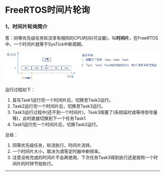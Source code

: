 # FreeRTOS时间片轮询



### 1、时间片轮询简介

答：同等优先级任务轮流享有相同的CPU时间(可设置)，叫**时间片**，在FreeRTOS中，一个时间片就等于SysTick中断周期。

![](笔记图片/时间片调度.png)

运行过程如下：

1. 首先Task1运行完一个时间片后，切换至Task2运行。
2. Task2运行完一个时间片后，切换至Task3运行。
3. Task3运行过程中(还不到一个时间片)，Task3阻塞了(系统延时或等待信号量等)，此时直接切换到下一个任务Task1.
4. Task1运行完一个时间片后，切换Task2运行。

总结：

1. 同等优先级任务，轮流执行，时间片流转。
2. 一个时间片大小，取决为滴答定时器中断频率。
3. 注意没有完成的时间片不会再使用，下次任务Task3得到执行还是按照一个时间片的时钟节拍执行。

------


